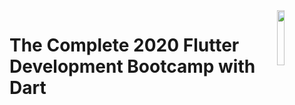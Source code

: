 <img src="https://cdn.svgporn.com/logos/flutter.svg" align="right" width="15%"/>

# The Complete 2020 Flutter Development Bootcamp with Dart

